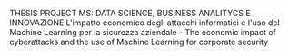 THESIS PROJECT
MS: DATA SCIENCE, BUSINESS ANALITYCS E INNOVAZIONE
L'impatto economico degli attacchi informatici e l'uso del Machine Learning per la sicurezza aziendale -
The economic impact of cyberattacks and the use of Machine Learning for corporate security
